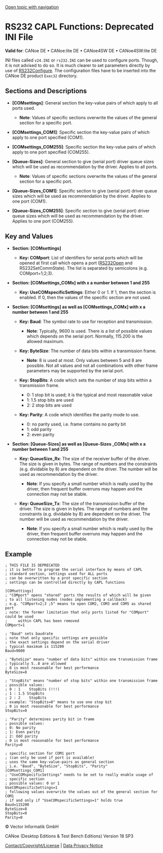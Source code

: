 [Open topic with navigation](../../../../CANoeDEFamily.htm#Topics/CAPLFunctions/RS232/CAPLfunctionsRS232DeprecatedIniFiles.md)

# RS232 CAPL Functions: Deprecated INI File

**Valid for**: CANoe DE • CANoe:lite DE • CANoe4SW DE • CANoe4SW:lite DE

INI files called `v24.INI` or `rs232.INI` can be used to configure ports. Though, it is not advised to do so. It is much clearer to set parameters directly by use of [RS232Configure](Functions/CAPLfunctionRS232Configure.md). The configuration files have to be inserted into the CANoe DE product `Exec32` directory.

## Sections and Descriptions

- **[COMsettings]**: General section the key-value pairs of which apply to all ports used.
  - **Note**: Values of specific sections overwrite the values of the general section for a specific port.

- **[COMsettings_COM1]**: Specific section the key-value pairs of which apply to one port specified (COM1).

- **[COMsettings_COM255]**: Specific section the key-value pairs of which apply to one port specified (COM255).

- **[Queue-Sizes]**: General section to give (serial port) driver queue sizes which will be used as recommendation by the driver. Applies to all ports.
  - **Note**: Values of specific sections overwrite the values of the general section for a specific port.

- **[Queue-Sizes_COM1]**: Specific section to give (serial port) driver queue sizes which will be used as recommendation by the driver. Applies to one port (COM1).

- **[Queue-Sizes_COM255]**: Specific section to give (serial port) driver queue sizes which will be used as recommendation by the driver. Applies to one port (COM255).

## Key and Values

- **Section: [COMsettings]**
  - **Key: COMport**: List of identifiers for serial ports which will be opened at first call which opens a port ([RS232Open](Functions/CAPLfunctionRS232Open.md) and RS232SetCommState). The list is separated by semicolons (e.g. COMport=1;2;3).

- **Section: [COMsettings_COMx] with x a number between 1 and 255**
  - **Key: UseCOMspecificSettings**: Either 0 or 1. If 1, then the section is enabled. If 0, then the values of the specific section are not used.

- **Section: [COMsettings] as well as [COMsettings_COMx] with x a number between 1 and 255**
  - **Key: Baud**: The symbol rate to use for reception and transmission.
    - **Note**: Typically, 9600 is used. There is a list of possible values which depends on the serial port. Normally, 115.200 is the allowed maximum.

  - **Key: ByteSize**: The number of data bits within a transmission frame.
    - **Note**: 8 is used at most. Only values between 5 and 8 are possible. Not all values and not all combinations with other frame parameters may be supported by the serial port.

  - **Key: StopBits**: A code which sets the number of stop bits within a transmission frame.
    - 0: 1 stop bit is used; it is the typical and most reasonable value
    - 1: 1.5 stop bits are used
    - 2: 2 stop bits are used

  - **Key: Parity**: A code which identifies the parity mode to use.
    - 0: no parity used, i.e. frame contains no parity bit
    - 1: odd parity
    - 2: even parity

- **Section: [Queue-Sizes] as well as [Queue-Sizes _COMx] with x a number between 1 and 255**
  - **Key: QueueSize_Rx**: The size of the receiver buffer of the driver. The size is given in bytes. The range of numbers and the constraints (e.g. dividable by 8) are dependent on the driver. The number will be used as recommendation by the driver.
    - **Note**: If you specify a small number which is really used by the driver, then frequent buffer overruns may happen and the connection may not be stable.

  - **Key: QueueSize_Tx**: The size of the transmission buffer of the driver. The size is given in bytes. The range of numbers and the constraints (e.g. dividable by 8) are dependent on the driver. The number will be used as recommendation by the driver.
    - **Note**: If you specify a small number which is really used by the driver, then frequent buffer overruns may happen and the connection may not be stable.

## Example

```plaintext
; THIS FILE IS DEPRECATED
; it is better to program the serial interface by means of CAPL
; standard section, settings used for ALL ports
; can be overwritten by a prot specific section
; settings can be controlled directly by CAPL functions

[COMsettings]
; "COMport" opens "shared" ports the results of which will be given
; to all listening nodes (nodes implementing a callback)
; e.g. "COMport=2;3 ;5" means to open COM2, COM3 and COM5 as shared port
; note: the former limitation that only ports listed for "COMport" could be used
;     within CAPL has been removed
COMport=1

; "Baud" sets baudrate
; note that only specific settings are possible
; the exact settings depend on the serial driver
; typical maximum is 115200
Baud=9600

; "ByteSize" means "number of data bits" within one transmission frame
; typically 5..8 are allowed
; 8 is most reasonable for best performance
ByteSize=8

; "StopBits" means "number of stop bits" within one transmission frame
; possible values:
; 0 : 1    StopBits (!!!)
; 1 : 1.5 StopBits
; 2 : 2    StopBits
; example: "StopBits=0" means to use one stop bit
; 0 is most reasonable for best performance
StopBits=0

; "Parity" determines parity bit in frame
; possible values:
; 0: No parity
; 1: Even parity
; 2: Odd parity
; 0 is most reasonable for best performance
Parity=0

; specific section for COM1 port
; (can only be used if port is available)
; uses the same key-value-pairs as general section
; i.e. "Baud", "ByteSize", "StopBits", "Parity"
[COMsettings_COM1]
; "UseCOMspecificSettings" needs to be set to really enable usage of
; specific section
; possible values: 0 or 1
UseCOMspecificSettings=1
; following values overwrite the values out of the general section for COM1
; if and only if "UseCOMspecificSettings=1" holds true
Baud=115200
ByteSize=8
StopBits=0
Parity=0
```

© Vector Informatik GmbH

CANoe (Desktop Editions & Test Bench Editions) Version 18 SP3

[Contact/Copyright/License](../../Shared/ContactCopyrightLicense.md) | [Data Privacy Notice](https://www.vector.com/int/en/company/get-info/privacy-policy/)
